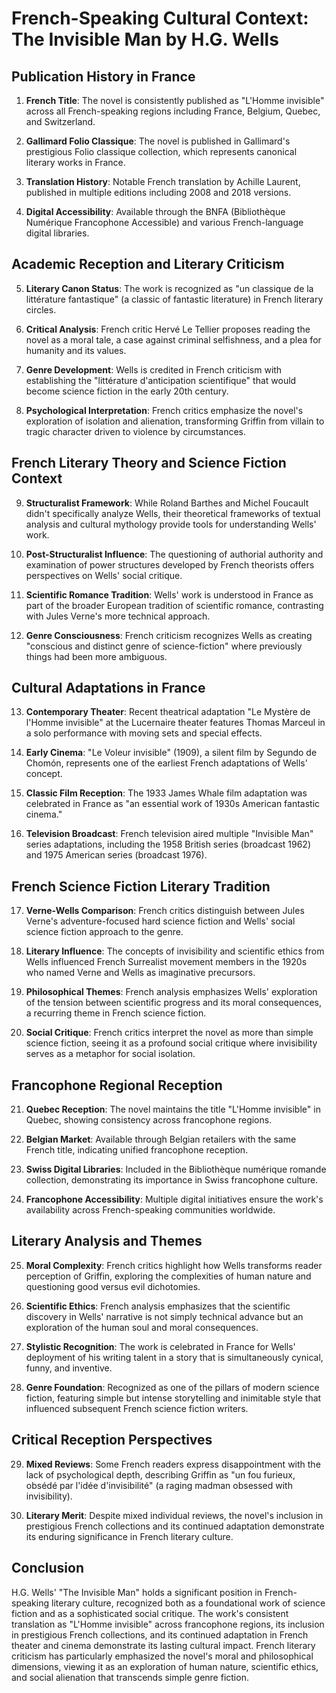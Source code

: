 # French-Speaking Cultural Context: The Invisible Man by H.G. Wells

## Publication History in France

1. **French Title**: The novel is consistently published as "L'Homme invisible" across all French-speaking regions including France, Belgium, Quebec, and Switzerland.

2. **Gallimard Folio Classique**: The novel is published in Gallimard's prestigious Folio classique collection, which represents canonical literary works in France.

3. **Translation History**: Notable French translation by Achille Laurent, published in multiple editions including 2008 and 2018 versions.

4. **Digital Accessibility**: Available through the BNFA (Bibliothèque Numérique Francophone Accessible) and various French-language digital libraries.

## Academic Reception and Literary Criticism

5. **Literary Canon Status**: The work is recognized as "un classique de la littérature fantastique" (a classic of fantastic literature) in French literary circles.

6. **Critical Analysis**: French critic Hervé Le Tellier proposes reading the novel as a moral tale, a case against criminal selfishness, and a plea for humanity and its values.

7. **Genre Development**: Wells is credited in French criticism with establishing the "littérature d'anticipation scientifique" that would become science fiction in the early 20th century.

8. **Psychological Interpretation**: French critics emphasize the novel's exploration of isolation and alienation, transforming Griffin from villain to tragic character driven to violence by circumstances.

## French Literary Theory and Science Fiction Context

9. **Structuralist Framework**: While Roland Barthes and Michel Foucault didn't specifically analyze Wells, their theoretical frameworks of textual analysis and cultural mythology provide tools for understanding Wells' work.

10. **Post-Structuralist Influence**: The questioning of authorial authority and examination of power structures developed by French theorists offers perspectives on Wells' social critique.

11. **Scientific Romance Tradition**: Wells' work is understood in France as part of the broader European tradition of scientific romance, contrasting with Jules Verne's more technical approach.

12. **Genre Consciousness**: French criticism recognizes Wells as creating "conscious and distinct genre of science-fiction" where previously things had been more ambiguous.

## Cultural Adaptations in France

13. **Contemporary Theater**: Recent theatrical adaptation "Le Mystère de l'Homme invisible" at the Lucernaire theater features Thomas Marceul in a solo performance with moving sets and special effects.

14. **Early Cinema**: "Le Voleur invisible" (1909), a silent film by Segundo de Chomón, represents one of the earliest French adaptations of Wells' concept.

15. **Classic Film Reception**: The 1933 James Whale film adaptation was celebrated in France as "an essential work of 1930s American fantastic cinema."

16. **Television Broadcast**: French television aired multiple "Invisible Man" series adaptations, including the 1958 British series (broadcast 1962) and 1975 American series (broadcast 1976).

## French Science Fiction Literary Tradition

17. **Verne-Wells Comparison**: French critics distinguish between Jules Verne's adventure-focused hard science fiction and Wells' social science fiction approach to the genre.

18. **Literary Influence**: The concepts of invisibility and scientific ethics from Wells influenced French Surrealist movement members in the 1920s who named Verne and Wells as imaginative precursors.

19. **Philosophical Themes**: French analysis emphasizes Wells' exploration of the tension between scientific progress and its moral consequences, a recurring theme in French science fiction.

20. **Social Critique**: French critics interpret the novel as more than simple science fiction, seeing it as a profound social critique where invisibility serves as a metaphor for social isolation.

## Francophone Regional Reception

21. **Quebec Reception**: The novel maintains the title "L'Homme invisible" in Quebec, showing consistency across francophone regions.

22. **Belgian Market**: Available through Belgian retailers with the same French title, indicating unified francophone reception.

23. **Swiss Digital Libraries**: Included in the Bibliothèque numérique romande collection, demonstrating its importance in Swiss francophone culture.

24. **Francophone Accessibility**: Multiple digital initiatives ensure the work's availability across French-speaking communities worldwide.

## Literary Analysis and Themes

25. **Moral Complexity**: French critics highlight how Wells transforms reader perception of Griffin, exploring the complexities of human nature and questioning good versus evil dichotomies.

26. **Scientific Ethics**: French analysis emphasizes that the scientific discovery in Wells' narrative is not simply technical advance but an exploration of the human soul and moral consequences.

27. **Stylistic Recognition**: The work is celebrated in France for Wells' deployment of his writing talent in a story that is simultaneously cynical, funny, and inventive.

28. **Genre Foundation**: Recognized as one of the pillars of modern science fiction, featuring simple but intense storytelling and inimitable style that influenced subsequent French science fiction writers.

## Critical Reception Perspectives

29. **Mixed Reviews**: Some French readers express disappointment with the lack of psychological depth, describing Griffin as "un fou furieux, obsédé par l'idée d'invisibilité" (a raging madman obsessed with invisibility).

30. **Literary Merit**: Despite mixed individual reviews, the novel's inclusion in prestigious French collections and its continued adaptation demonstrate its enduring significance in French literary culture.

## Conclusion

H.G. Wells' "The Invisible Man" holds a significant position in French-speaking literary culture, recognized both as a foundational work of science fiction and as a sophisticated social critique. The work's consistent translation as "L'Homme invisible" across francophone regions, its inclusion in prestigious French collections, and its continued adaptation in French theater and cinema demonstrate its lasting cultural impact. French literary criticism has particularly emphasized the novel's moral and philosophical dimensions, viewing it as an exploration of human nature, scientific ethics, and social alienation that transcends simple genre fiction.
